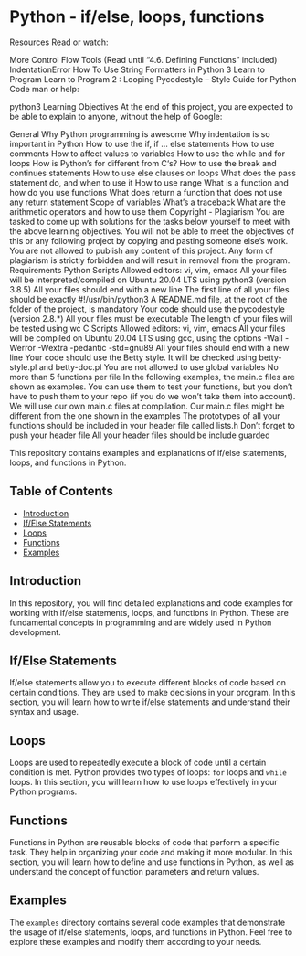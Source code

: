 # Python - if/else, loops, functions


Resources
Read or watch:

More Control Flow Tools (Read until “4.6. Defining Functions” included)
IndentationError
How To Use String Formatters in Python 3
Learn to Program
Learn to Program 2 : Looping
Pycodestyle – Style Guide for Python Code
man or help:

python3
Learning Objectives
At the end of this project, you are expected to be able to explain to anyone, without the help of Google:

General
Why Python programming is awesome
Why indentation is so important in Python
How to use the if, if ... else statements
How to use comments
How to affect values to variables
How to use the while and for loops
How is Python’s for different from C‘s?
How to use the break and continues statements
How to use else clauses on loops
What does the pass statement do, and when to use it
How to use range
What is a function and how do you use functions
What does return a function that does not use any return statement
Scope of variables
What’s a traceback
What are the arithmetic operators and how to use them
Copyright - Plagiarism
You are tasked to come up with solutions for the tasks below yourself to meet with the above learning objectives.
You will not be able to meet the objectives of this or any following project by copying and pasting someone else’s work.
You are not allowed to publish any content of this project.
Any form of plagiarism is strictly forbidden and will result in removal from the program.
Requirements
Python Scripts
Allowed editors: vi, vim, emacs
All your files will be interpreted/compiled on Ubuntu 20.04 LTS using python3 (version 3.8.5)
All your files should end with a new line
The first line of all your files should be exactly #!/usr/bin/python3
A README.md file, at the root of the folder of the project, is mandatory
Your code should use the pycodestyle (version 2.8.*)
All your files must be executable
The length of your files will be tested using wc
C Scripts
Allowed editors: vi, vim, emacs
All your files will be compiled on Ubuntu 20.04 LTS using gcc, using the options -Wall -Werror -Wextra -pedantic -std=gnu89
All your files should end with a new line
Your code should use the Betty style. It will be checked using betty-style.pl and betty-doc.pl
You are not allowed to use global variables
No more than 5 functions per file
In the following examples, the main.c files are shown as examples. You can use them to test your functions, but you don’t have to push them to your repo (if you do we won’t take them into account). We will use our own main.c files at compilation. Our main.c files might be different from the one shown in the examples
The prototypes of all your functions should be included in your header file called lists.h
Don’t forget to push your header file
All your header files should be include guarded

This repository contains examples and explanations of if/else statements, loops, and functions in Python.

## Table of Contents

- [Introduction](#introduction)
- [If/Else Statements](#ifelse-statements)
- [Loops](#loops)
- [Functions](#functions)
- [Examples](#examples)



## Introduction

In this repository, you will find detailed explanations and code examples for working with if/else statements, loops, and functions in Python. These are fundamental concepts in programming and are widely used in Python development.

## If/Else Statements

If/else statements allow you to execute different blocks of code based on certain conditions. They are used to make decisions in your program. In this section, you will learn how to write if/else statements and understand their syntax and usage.

## Loops

Loops are used to repeatedly execute a block of code until a certain condition is met. Python provides two types of loops: `for` loops and `while` loops. In this section, you will learn how to use loops effectively in your Python programs.

## Functions

Functions in Python are reusable blocks of code that perform a specific task. They help in organizing your code and making it more modular. In this section, you will learn how to define and use functions in Python, as well as understand the concept of function parameters and return values.

## Examples

The `examples` directory contains several code examples that demonstrate the usage of if/else statements, loops, and functions in Python. Feel free to explore these examples and modify them according to your needs.



